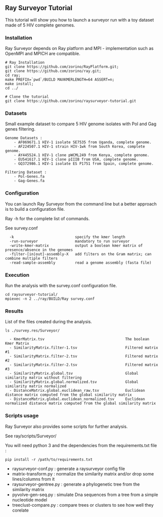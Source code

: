 ## Ray Surveyor Tutorial

This tutorial will show you how to launch a surveyor run with a toy dataset made of 5 HIV complete genomes.

### Installation

Ray Surveyor depends on Ray platform and MPI - implementation such as OpenMPI and MPICH are compatible.

```
# Ray Installation
git clone https://github.com/zorino/RayPlatform.git;
git clone https://github.com/zorino/ray.git;
cd ray;
make PREFIX=`pwd`/BUILD MAXKMERLENGTH=64 ASSERT=n;
make install;
cd ../

# Clone the tutorial
git clone https://github.com/zorino/raysurveyor-tutorial.git
```


### Datasets

Small example dataset to compare 5 HIV genome isolates with Pol and Gag genes filtering.

```
Genome Datasets :
	- AF069671.1 HIV-1 isolate SE7535 from Uganda, complete genome.
	- AF224507.1 HIV-1 strain HIV-1wk from South Korea, complete genome.
	- AY445524.1 HIV-1 clone pWCML249 from Kenya, complete genome.
	- EU541617.1 HIV-1 clone pIIIB from USA, complete genome.
	- GQ372986.1 HIV-1 isolate ES P1751 from Spain, complete genome.

Filtering Dataset :
	- Pol-Genes.fa
	- Gag-Genes.fa
```

### Configuration

You can launch Ray Surveyor from the command line but a better approach is to build a configuration file.

Ray -h for the complete list of commands.

See survey.conf 

```
  -k                            specify the kmer length
  -run-surveyor                 mandatory to run surveyor
  -write-kmer-matrix            output a boolean kmer matrix of presence/absence in the genomes
  -filter-[in|out]-assembly-X   add filters on the Gram matrix; can combine multiple filters
  -read-sample-assembly         read a genome assembly (fasta file)
```


### Execution

Run the analysis with the survey.conf configuration file.

```
cd raysurveyor-tutorial/
mpiexec -n 2 ../ray/BUILD/Ray survey.conf
```


### Results

List of the files created during the analysis.

```
ls ./survey.res/Surveyor/

  - KmerMatrix.tsv                                     The boolean Kmer Matrix
  - SimilarityMatrix.filter-1.tsv                      Filtered matrix #1
  - SimilarityMatrix.filter-2.tsv                      Filtered matrix #2
  - SimilarityMatrix.filter-2.tsv                      Filtered matrix #3
  - SimilarityMatrix.global.tsv                        Global similarity matrix without filtering
  - SimilarityMatrix.global.normalized.tsv             Global similarity matrix normalized
  - DistanceMatrix.global.euclidean_raw.tsv            Euclidean distance matrix computed from the global similarity matrix
  - DistanceMatrix.global.euclidean_normalized.tsv     Euclidean normalized distance matrix computed from the global similarity matrix
```

### Scripts usage

Ray Surveyor also provides some scripts for further analysis.

See ray/scripts/Surveyor/

You will need python 3 and the dependencies from the requirements.txt file :

`pip install -r /path/to/requirements.txt`

- raysurveyor-conf.py :          generate a raysurveyor config file
- matrix-transform.py :          normalize the similarity matrix and/or drop some lines/columns from it
- raysurveyor-gentree.py :       generate a phylogenetic tree from the similarity matrix
- pyvolve-gen-seq.py :           simulate Dna sequences from a tree from a simple nucleotide model
- treeclust-compare.py :         compare trees or clusters to see how well they corelate



